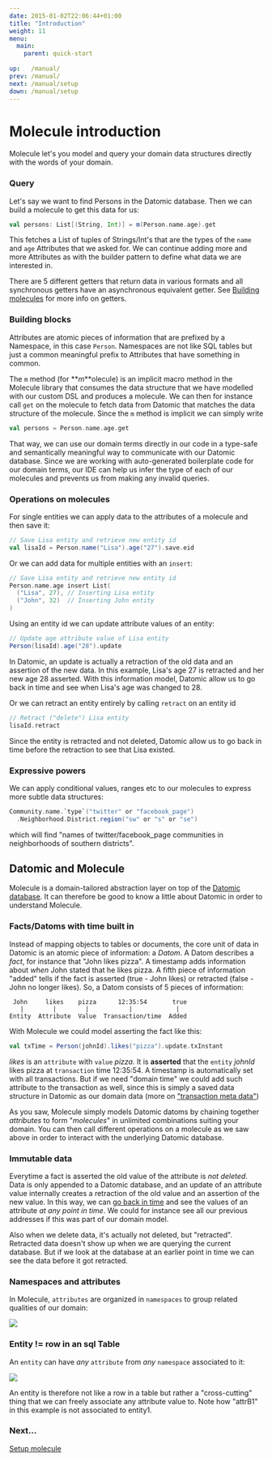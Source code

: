 ```yaml
---
date: 2015-01-02T22:06:44+01:00
title: "Introduction"
weight: 11
menu:
  main:
    parent: quick-start
    
up:   /manual/
prev: /manual/
next: /manual/setup
down: /manual/setup
---
```


# Molecule introduction

Molecule let's you model and query your domain data structures directly with the words of your domain.

### Query

Let's say we want to find Persons in the Datomic database. Then we can build a molecule to get this data
for us:

```scala
val persons: List[(String, Int)] = m(Person.name.age).get
```
This fetches a List of tuples of Strings/Int's that are the types of the `name` and `age` Attributes that 
we asked for. We can continue adding more and more Attributes as with the builder pattern to define what data
we are interested in.

There are 5 different getters that return data in various formats and all synchronous getters have an
asynchronous equivalent getter. See [Building molecules](/manual/attributes/basics) for more info on
getters.


### Building blocks

Attributes are atomic pieces of information that are prefixed by a Namespace, in this case `Person`. Namespaces
are not like SQL tables but just a common meaningful prefix to Attributes that have something in common. 

The `m` method (for **_m_**olecule) is an implicit macro method in the Molecule library that consumes the
data structure that we have modelled with our custom DSL and produces a molecule. We can then for instance 
call `get` on the molecule to fetch data from Datomic that matches the data structure of the molecule. 
Since the `m` method is implicit we can simply write
```scala
val persons = Person.name.age.get
```
That way, we can use our domain terms directly in our code in a type-safe and semantically meaningful way to
 communicate with our Datomic database. Since we are working with auto-generated boilerplate code for
 our domain terms, our IDE can help us infer the type of each of our molecules and prevents us from making 
 any invalid queries.


### Operations on molecules

For single entities we can apply data to the attributes of a molecule and then save it:

```scala
// Save Lisa entity and retrieve new entity id
val lisaId = Person.name("Lisa").age("27").save.eid
```
Or we can add data for multiple entities with an `insert`:

```scala
// Save Lisa entity and retrieve new entity id
Person.name.age insert List(
  ("Lisa", 27), // Inserting Lisa entity
  ("John", 32)  // Inserting John entity  
)
```
Using an entity id we can update attribute values of an entity:
```scala
// Update age attribute value of Lisa entity
Person(lisaId).age("28").update
```
In Datomic, an update is actually a retraction of the old data and an assertion of the new data. In this example, 
Lisa's age 27 is retracted and her new age 28 asserted. With this information model, Datomic allow us to go
back in time and see when Lisa's age was changed to 28.

Or we can retract an entity entirely by calling `retract` on an entity id
```scala
// Retract ("delete") Lisa entity
lisaId.retract
```
Since the entity is retracted and not deleted, Datomic allow us to go back in time before the retraction
to see that Lisa existed. 


### Expressive powers

We can apply conditional values, ranges etc to our molecules to express more subtle data structures:

```scala
Community.name.`type`("twitter" or "facebook_page")
  .Neighborhood.District.region("sw" or "s" or "se")
```
which will find "names of twitter/facebook_page communities in neighborhoods of southern districts".



## Datomic and Molecule

Molecule is a domain-tailored abstraction layer on top of the [Datomic database](https://www.datomic.com). It can therefore be good to know 
a little about Datomic in order to understand Molecule.


### Facts/Datoms with time built in

Instead of mapping objects to tables or documents, the core unit of data in Datomic is an atomic piece of 
information: a _Datom_. A Datom describes a _fact_, for instance that "John likes pizza". A timestamp
adds information about _when_ John stated that he likes pizza. A fifth piece of information "added" tells
if the fact is asserted (true - John likes) or retracted (false - John no longer likes). So, a Datom
consists of 5 pieces of information:
```
 John     likes    pizza      12:35:54       true
   |        |        |           |            |
Entity  Attribute  Value  Transaction/time  Added
```
With Molecule we could model asserting the fact like this:

```scala
val txTime = Person(johnId).likes("pizza").update.txInstant
```
_likes_ is an `attribute` with `value` _pizza_. It is **asserted** that the `entity` _johnId_ likes pizza 
at `transaction` time 12:35:54. A timestamp is automatically set with all transactions. But if we need 
"domain time" we could add such attribute to the transaction as well, since this is simply a saved data structure 
in Datomic as our domain data (more on ["transaction meta data"](/manual/transactions/tx-meta-data))

As you saw, Molecule simply models Datomic datoms by chaining together _attributes_ to form "_molecules_" in unlimited 
combinations suiting your domain. You can then call different operations on a molecule as we saw above in order to 
interact with the underlying Datomic database.

### Immutable data

Everytime a fact is asserted the old value of the attribute is _not deleted_. Data is only appended to a Datomic database, and
an update of an attribute value internally creates a retraction of the old value and an assertion of the new value.
In this way, we can [go back in time](/manual/time/asof-since) and see the values of an attribute _at any point in time_. We could for instance see all 
our previous addresses if this was part of our domain model.

Also when we delete data, it's actually not deleted, but "retracted". Retracted data doesn't show up when we are 
querying the current database. But if we look at the database at an earlier point in time we can see the data 
before it got retracted.

### Namespaces and attributes

In Molecule, `attributes` are organized in `namespaces` to group related qualities of our domain:
 
![](/img/DatomicElements1.png)

### Entity != row in an sql Table

An `entity` can have _any_ `attribute` from _any_ `namespace` associated to it:

![](/img/DatomicElements2.png)

An entity is therefore not like a row in a table but rather a "cross-cutting" thing that we can freely associate 
any attribute value to. Note how "attrB1" in this example is not associated to entity1.



### Next...

[Setup molecule](/manual/setup/)
